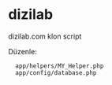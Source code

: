 # dizilab
dizilab.com klon script

Düzenle:

      app/helpers/MY_Helper.php
      app/config/database.php


